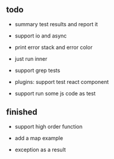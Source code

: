 ## todo

- summary test results and report it

- support io and async

- print error stack and error color

- just run inner

- support grep tests

- plugins: support test react component

- support run some js code as test

## finished

- support high order function

- add a map example

- exception as a result

